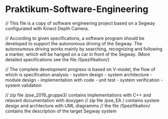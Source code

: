 # Praktikum-Software-Engineering
// This file is a copy of software engineering project based on a Segway configurated with Kinect Depth Camera.

// According to given specifications, a software program should be developed to support the autonomous driving of the Segway. The autonoumous driving works mainly by searching, recognizing and following a marker, which will be hanged on a car in front of the Segway. (More detailed specifications see the file /Spezifikation/)

// The complete development progress is based on V-model, the flow of which is specification analysis - system design - system architecture - module design - implementation with code - unit test - system verification - system validation

// zip file /pse_2019_gruppe3/ contains implementations with C++ and relavant documentation with doxygen
// zip file /pse_EA / contains system design and archtecture with UML diagramms
// the file /Spezifikation/ contains the description of the target Segway system
